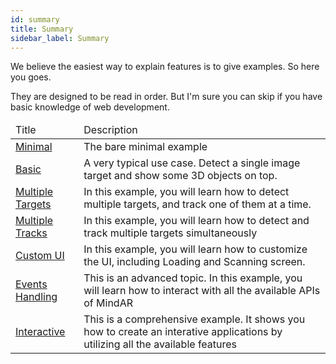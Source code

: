 ```yaml
---
id: summary 
title: Summary
sidebar_label: Summary
---
```


We believe the easiest way to explain features is to give examples. So here you goes.

They are designed to be read in order. But I'm sure you can skip if you have basic knowledge of web development.

<table>
  <thead>
    <tr>
      <td>Title</td>
      <td>Description</td>
    </tr>
  </thead>
  <tbody>
    <tr>
      <td><a href="./minimal">Minimal</a></td>
      <td>The bare minimal example</td>
    </tr>
    <tr>
      <td><a href="./basic">Basic</a></td>
      <td>A very typical use case. Detect a single image target and show some 3D objects on top.</td>
    </tr>
    <tr>
      <td><a href="./multi-targets">Multiple Targets</a></td>
      <td>In this example, you will learn how to detect multiple targets, and track one of them at a time.</td>
    </tr>
    <tr>
      <td><a href="./multi-tracks">Multiple Tracks</a></td>
      <td>In this example, you will learn how to detect and track multiple targets simultaneously</td>
    </tr>
    <tr>
      <td><a href="./custom-ui">Custom UI</a></td>
      <td>In this example, you will learn how to customize the UI, including Loading and Scanning screen.</td>
    </tr>
    <tr>
      <td><a href="./events">Events Handling</a></td>
      <td>This is an advanced topic. In this example, you will learn how to interact with all the available APIs of MindAR</td>
    </tr>
    <tr>
      <td><a href="./interative">Interactive</a></td>
      <td>This is a comprehensive example. It shows you how to create an interative applications by utilizing all the available features</td>
    </tr>
  </tbody>
</table>
